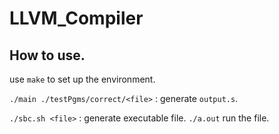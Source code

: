 # LLVM_Compiler

## How to use.

use `make` to set up the environment.

`./main ./testPgms/correct/<file>` : generate `output.s`.

`./sbc.sh <file>` : generate executable file.
`./a.out` run the file.
